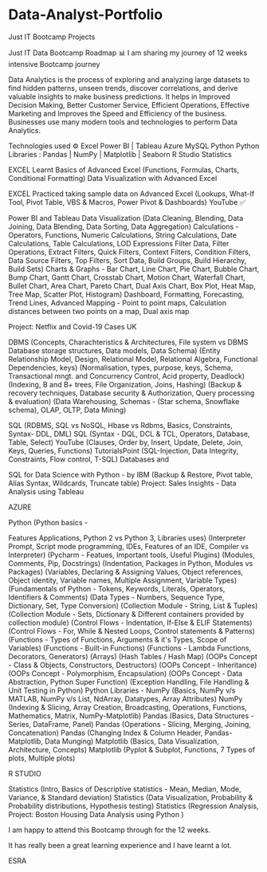 # Data-Analyst-Portfolio
Just IT Bootcamp Projects


Just IT Data Bootcamp Roadmap 📊 I am sharing my journey of 12 weeks intensive Bootcamp journey


Data Analytics is the process of exploring and analyzing large datasets to find hidden patterns, unseen trends, discover correlations, and derive valuable insights to make business predictions.
It helps in Improved Decision Making, Better Customer Service, Efficient Operations, Effective Marketing and Improves the Speed and Efficiency of the business.
Businesses use many modern tools and technologies to perform Data Analytics.



Technologies used ⚙️
Excel
Power BI | Tableau
Azure
MySQL
Python
Python Libraries : Pandas | NumPy | Matplotlib | Seaborn
R Studio
Statistics




EXCEL Learnt Basics of Advanced Excel (Functions, Formulas, Charts, Conditional Formatting) Data Visualization with Advanced Excel 

EXCEL Practiced taking sample data on Advanced Excel (Lookups, What-If Tool, Pivot Table, VBS & Macros, Power Pivot & Dashboards) YouTube ✅


Power BI and Tableau
Data Visualization (Data Cleaning, Blending, Data Joining, Data Blending, Data Sorting, Data Aggregation) Calculations - Operators, Functions, Numeric Calculations, String Calculations, Date Calculations, Table Calculations, LOD Expressions Filter Data, Filter Operations, Extract Filters, Quick Filters, Context Filters, Condition Filters, Data Source Filters, Top Filters, Sort Data, Build Groups, Build Hierarchy, Build Sets) Charts & Graphs - Bar Chart, Line Chart, Pie Chart, Bubble Chart, Bump Chart, Gantt Chart, Crosstab Chart, Motion Chart, Waterfall Chart, Bullet Chart, Area Chart, Pareto Chart, Dual Axis Chart, Box Plot, Heat Map, Tree Map, Scatter Plot, Histogram) Dashboard, Formatting, Forecasting, Trend Lines, Advanced Mapping - Point to point maps, Calculation distances between two points on a map, Dual axis map 

Project: Netflix and Covid-19 Cases UK


DBMS (Concepts, Charachteristics & Architectures, File system vs DBMS Database storage structures, Data models, Data Schema) 
(Entity Relationship Model, Design, Relational Model, Relational Algebra, Functional Dependencies, keys) 
(Normalisation, types, purpose, keys, Schema, Transactional mngt. and Concurrency Control, Acid property, Deadlock) 
(Indexing, B and B+ trees, File Organization, Joins, Hashing) 
(Backup & recovery techniques, Database security & Authorization, Query processing & evaluation) 
(Data Warehousing, Schemas - (Star schema, Snowflake schema), OLAP, OLTP, Data Mining)


SQL (RDBMS, SQL vs NoSQL, Hbase vs Rdbms, Basics, Constraints, Syntax- DDL, DML) 
SQL (Syntax - DQL, DCL & TCL, Operators, Database, Table, Select) YouTube (Clauses, Order by, Insert, Update, Delete, Join, Keys, Queries, Functions) TutorialsPoint 
(SQL-Injection, Data Integrity, Constraints, Flow control, T-SQL) Databases and 

SQL for Data Science with Python - by IBM (Backup & Restore, Pivot table, Alias Syntax, Wildcards, Truncate table) Project: Sales Insights - Data Analysis using Tableau


AZURE


Python (Python basics - 

Features Applications, Python 2 vs Python 3, Libraries uses) (Interpreter Prompt, Script mode programming, IDEs, Features of an IDE, Compiler vs Interpreter) (Pycharm - Featues, Important tools, Useful Plugins) (Modules, Comments, Pip, Docstrings) (Indentation, Packages in Python, Modules vs Packages) (Variables, Declaring & Assigning Values, Object references, Object identity, Variable names, Multiple Assignment, Variable Types) (Fundamentals of Python - Tokens, Keywords, Literals, Operators, Identifiers & Comments) (Data Types - Numbers, Sequence Type, Dictionary, Set, Type Conversion) (Collection Module - String, List & Tuples) (Collection Module - Sets, Dictionary & Different containers provided by collection module) (Control Flows - Indentation, If-Else & ELIF Statements) (Control Flows - For, While & Nested Loops, Control statements & Patterns) (Functions - Types of Functions, Arguments & it's Types, Scope of Variables) (Functions - Built-in Functions) (Functions - Lambda Functions, Decorators, Generators) (Arrays) (Hash Tables / Hash Map) (OOPs Concept - Class & Objects, Constructors, Destructors) (OOPs Concept - Inheritance) (OOPs Concept - Polymorphism, Encapsulation) (OOPs Concept - Data Abstraction, Python Super Function) (Exception Handling, File Handling & Unit Testing in Python) Python Libraries - NumPy (Basics, NumPy v/s MATLAB, NumPy v/s List, NdArray, Datatypes, Array Attributes) NumPy (Indexing & Slicing, Array Creation, Broadcasting, Operations, Functions, Mathematics, Matrix, NumPy-Matplotlib) Pandas (Basics, Data Structures - Series, DataFrame, Panel) Pandas (Operations - Slicing, Merging, Joining, Concatenation) Pandas (Changing Index & Column Header, Pandas-Matplotlib, Data Munging) Matplotlib (Basics, Data Visualization, Architecture, Concepts) Matplotlib (Pyplot & Subplot, Functions, 7 Types of plots, Multiple plots)


R STUDIO



Statistics (Intro, Basics of Descriptive statistics - Mean, Median, Mode, Variance, & Standard deviation) Statistics (Data Visualization, Probability & Probability distributions, Hypothesis testing) Statistics (Regression Analysis, Project: Boston Housing Data Analysis using Python )



I am happy to attend this Bootcamp through for the 12 weeks.


It has really been a great learning experience and I have learnt a lot.

ESRA

